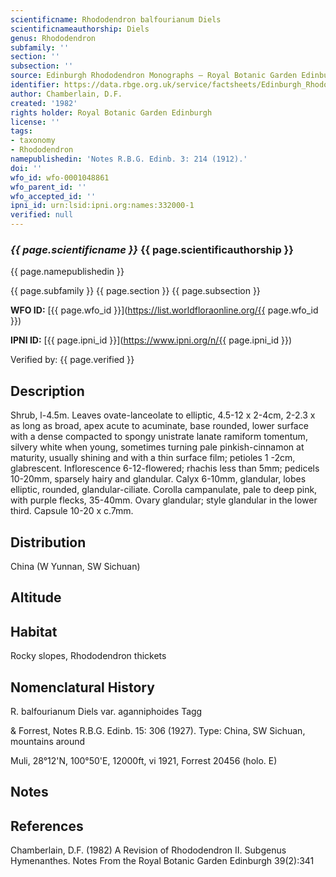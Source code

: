```yaml
---
scientificname: Rhododendron balfourianum Diels
scientificnameauthorship: Diels
genus: Rhododendron
subfamily: ''
section: ''
subsection: ''
source: Edinburgh Rhododendron Monographs – Royal Botanic Garden Edinburgh
identifier: https://data.rbge.org.uk/service/factsheets/Edinburgh_Rhododendron_Monographs.xhtml
author: Chamberlain, D.F.
created: '1982'
rights holder: Royal Botanic Garden Edinburgh
license: ''
tags:
- taxonomy
- Rhododendron
namepublishedin: 'Notes R.B.G. Edinb. 3: 214 (1912).'
doi: ''
wfo_id: wfo-0001048861
wfo_parent_id: ''
wfo_accepted_id: ''
ipni_id: urn:lsid:ipni.org:names:332000-1
verified: null
---
```

### _{{ page.scientificname }}_ {{ page.scientificauthorship }}
 {{ page.namepublishedin }}

{{ page.subfamily }} {{ page.section }} {{ page.subsection }}

**WFO ID:** [{{ page.wfo_id }}](https://list.worldfloraonline.org/{{ page.wfo_id }})

**IPNI ID:** [{{ page.ipni_id }}](https://www.ipni.org/n/{{ page.ipni_id }})

Verified by: {{ page.verified }}



## Description
Shrub, l-4.5m. Leaves ovate-lanceolate to elliptic, 4.5-12 x 2-4cm, 2-2.3 x as long as broad, apex acute to acuminate, base rounded, lower surface with a dense compacted to spongy unistrate lanate ramiform tomentum, silvery white when young, sometimes turning pale pinkish-cinnamon at maturity, usually shining and with a thin surface film; petioles 1 -2cm, glabrescent. Inflorescence 6-12-flowered; rhachis less than 5mm; pedicels 10-20mm, sparsely hairy and glandular. Calyx 6-10mm, glandular, lobes elliptic, rounded, glandular-ciliate. Corolla campanulate, pale to deep pink, with purple flecks, 35-40mm. Ovary glandular; style glandular in the lower third. Capsule 10-20 x c.7mm.

## Distribution
China (W Yunnan, SW Sichuan)

## Altitude


## Habitat
Rocky slopes, Rhododendron thickets

## Nomenclatural History
R. balfourianum Diels var. aganniphoides Tagg

   & Forrest, Notes R.B.G. Edinb. 15: 306 (1927). Type: China, SW Sichuan, mountains around

   Muli, 28°12'N, 100°50'E, 12000ft, vi 1921, Forrest 20456 (holo. E)
                       
## Notes


## References

Chamberlain, D.F. (1982) A Revision of Rhododendron II. Subgenus Hymenanthes. Notes From the Royal Botanic Garden Edinburgh 39(2):341
